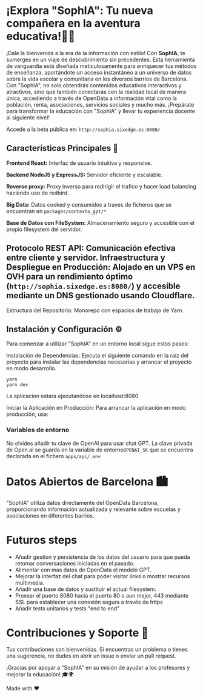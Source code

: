 # ¡Explora "SophIA": Tu nueva compañera en la aventura educativa!👩‍🏫

¡Dale la bienvenida a la era de la información con estilo! Con **SophIA**, te sumerges en un viaje de descubrimiento sin precedentes. Esta herramienta de vanguardia está diseñada meticulosamente para enriquecer tus métodos de enseñanza, aportándote un acceso instantáneo a un universo de datos sobre la vida escolar y comunitaria en los diversos barrios de Barcelona. Con "SophIA", no solo obtendrás contenidos educativos interactivos y atractivos, sino que también conectarás con la realidad local de manera única, accediendo a través de OpenData a información vital como la población, renta, asociaciones, servicios sociales y mucho más. ¡Prepárate para transformar la educación con "SophIA" y llevar tu experiencia docente al siguiente nivel!

Accede a la beta pública en: ```http://sophia.sixedge.es:8080/```
## Características Principales 🌟
**Frontend React:** Interfaz de usuario intuitiva y responsive.

**Backend NodeJS y ExpressJS:** Servidor eficiente y escalable.

**Reverse proxy:** Proxy inverso para redirigir el trafico y hacer load balancing haciendo uso de redbird.

**Big Data:** Datos cooked y consumidos a traves de ficheros que se encuentran en ```packages/contexto_gpt/*```

**Base de Datos con FileSystem:** Almacenamiento seguro y accesible con el propio filesystem del servidor.

Protocolo REST API: Comunicación efectiva entre cliente y servidor.
Infraestructura y Despliegue en Producción: Alojado en un VPS en OVH para un rendimiento óptimo (```http://sophia.sixedge.es:8080/```) y accesible mediante un DNS gestionado usando Cloudflare.
---
Estructura del Repositorio: Monorepo con espacios de trabajo de Yarn.
## Instalación y Configuración ⚙️
Para comenzar a utilizar "SophIA" en un entorno local sigue estos pasos:

Instalación de Dependencias:
Ejecuta el siguiente comando en la raíz del proyecto para instalar las dependencias necesarias y arrancar el proyecto en modo desarrollo.
```
yarn
yarn dev
```
La aplicacion estara ejecutandose en localhost:8080

Iniciar la Aplicación en Producción:
Para arrancar la aplicación en modo producción, usa:

### Variables de entorno
No olvides añadir tu clave de OpenAI para usar chat GPT. La clave privada de Open.ai se guarda
en la variable de entorno```OPENAI_SK``` que se encuentra declarada en el fichero ```apps/api/.env```

# Datos Abiertos de Barcelona 🏙️
"SophIA" utiliza datos directamente del OpenData Barcelona, proporcionando información actualizada y relevante sobre escuelas y asociaciones en diferentes barrios.

# Futuros steps
- Añadir gestion y persistencia de los datos del usuario para que pueda retomar conversaciones iniciadas en el pasado.
- Alimentar con mas datos de OpenData el modelo GPT. 
- Mejorar la interfaz del chat para poder visitar links o mostrar recursos multimedia.
- Añadir una base de datos y sustituir el actual filesystem.
- Proxear el puerto 8080 hacia el puerto 80 o aun mejor, 443 mediante SSL para establecer una conexión segura a través de https
- Añadir tests unitarios y tests "end to end"

# Contribuciones y Soporte 🤝
Tus contribuciones son bienvenidas. Si encuentras un problema o tienes una sugerencia, no dudes en abrir un issue o enviar un pull request.


¡Gracias por apoyar a "SophIA" en su misión de ayudar a los profesores y mejorar la educación! 🎓🌍 

Made with ❤️
